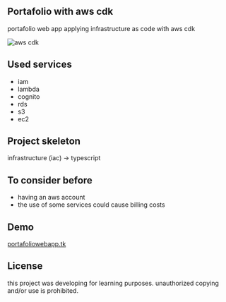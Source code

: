 ## Portafolio with aws cdk
portafolio web app applying infrastructure as code with aws cdk

![aws cdk](https://cdkworkshop.com/images/cdk-logo.png)

## Used services
- iam
- lambda
- cognito
- rds
- s3
- ec2

## Project skeleton
infrastructure (iac) -> typescript

## To consider before
- having an aws account
- the use of some services could cause billing costs

## Demo
[portafoliowebapp.tk](https://portafoliowebapp.tk)

## License
this project was developing for learning purposes. 
unauthorized copying and/or use is prohibited.